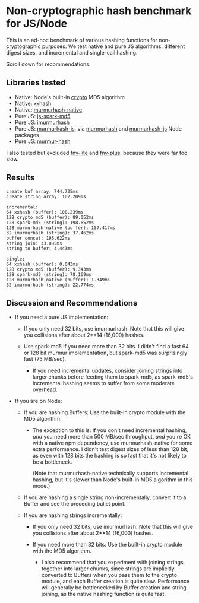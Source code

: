 # Non-cryptographic hash benchmark for JS/Node

This is an ad-hoc benchmark of various hashing functions for non-cryptographic
purposes. We test native and pure JS algorithms, different digest sizes, and
incremental and single-call hashing.

Scroll down for recommendations.

## Libraries tested

* Native: Node's built-in [crypto](https://nodejs.org/api/crypto.html) MD5 algorithm
* Native: [xxhash](https://github.com/mscdex/node-xxhash)
* Native: [murmurhash-native](https://github.com/royaltm/node-murmurhash-native)
* Pure JS: [js-spark-md5](https://github.com/satazor/js-spark-md5)
* Pure JS: [imurmurhash](https://github.com/jensyt/imurmurhash-js)
* Pure JS: [murmurhash-js](https://github.com/garycourt/murmurhash-js), via [murmurhash](https://github.com/perezd/node-murmurhash) and [murmurhash-js](https://github.com/mikolalysenko/murmurhash-js) Node packages
* Pure JS: [murmur-hash](https://github.com/vnykmshr/murmur-hash)

I also tested but excluded [fnv-lite](https://github.com/casetext/fnv-lite)
and [fnv-plus](https://github.com/tjwebb/fnv-plus), because they were far too
slow.

## Results

```
create buf array: 744.725ms
create string array: 102.209ms

incremental:
64 xxhash (buffer): 100.239ms
128 crypto md5 (buffer): 89.052ms
128 spark-md5 (string): 198.852ms
128 murmurhash-native (buffer): 157.417ms
32 imurmurhash (string): 37.462ms
buffer concat: 195.622ms
string join: 33.085ms
string to buffer: 4.443ms

single:
64 xxhash (buffer): 0.643ms
128 crypto md5 (buffer): 9.343ms
128 spark-md5 (string): 78.169ms
128 murmurhash-native (buffer): 1.349ms
32 imurmurhash (string): 22.774ms
```

## Discussion and Recommendations

* If you need a pure JS implementation:

    * If you only need 32 bits, use imurmurhash. Note that this will give you collisions after about 2**14 (16,000) hashes.

    * Use spark-md5 if you need more than 32 bits. I didn't find a fast 64 or 128 bit murmur implementation, but spark-md5 was surprisingly fast (75 MB/sec).

        * If you need incremental updates, consider joining strings into larger chunks before feeding them to spark-md5, as spark-md5's incremental hashing seems to suffer from some moderate overhead.

* If you are on Node:

    * If you are hashing Buffers: Use the built-in crypto module with the MD5 algorithm.

        * The exception to this is: If you don't need incremental hashing, *and* you need more than 500 MB/sec throughput, *and* you're OK with a native npm dependency, use murmurhash-native for some extra performance. I didn't test digest sizes of less than 128 bit, as even with 128 bits the hashing is so fast that it's not likely to be a bottleneck.

            (Note that murmurhash-native technically supports incremental hashing, but it's slower than Node's built-in MD5 algorithm in this mode.)

    * If you are hashing a single string non-incrementally, convert
      it to a Buffer and see the preceding bullet point.

    * If you are hashing strings incrementally:

        * If you only need 32 bits, use imurmurhash. Note that this will give you collisions after about 2**14 (16,000) hashes.

        * If you need more than 32 bits: Use the built-in crypto module with the MD5 algorithm.

            * I also recommend that you experiment with joining strings together into larger chunks, since strings are implicitly converted to Buffers when you pass them to the crypto module, and each Buffer creation is quite slow. Performance will generally be bottlenecked by Buffer creation and string joining, as the native hashing function is quite fast.
